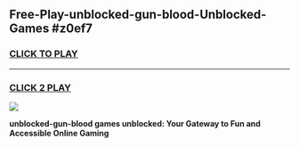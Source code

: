 
## Free-Play-unblocked-gun-blood-Unblocked-Games #z0ef7
<h3>
<a href="https://news.freeplayer.one?title=unblocked-gun-blood&ref=8M">CLICK TO PLAY</a></h3>
<hr>

<h3>
<a href="https://news.freeplayer.one?title=unblocked-gun-blood&ref=8M">CLICK 2 PLAY</a>
  
</h3>

<a href="https://news.freeplayer.one?title=unblocked-gun-blood&ref=8M"><img src="https://clearcache.store/games.png"></a>


**unblocked-gun-blood games unblocked: Your Gateway to Fun and Accessible Online Gaming**
